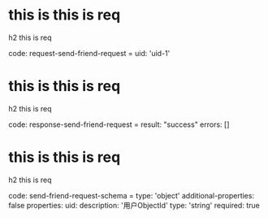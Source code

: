 # this is this is req

h2 this is req

code:
    request-send-friend-request =
  uid: 'uid-1'
  



# this is this is req

h2 this is req

code:
    response-send-friend-request =
  result: "success"
  errors: []


# this is this is req

h2 this is req

code:
    send-friend-request-schema =
  type: 'object'
  additional-properties: false
  properties:
    uid:
      description: '用户ObjectId'
      type: 'string'
      required: true


